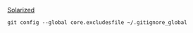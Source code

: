 [Solarized][1]

```
git config --global core.excludesfile ~/.gitignore_global
```

[1]: http://ethanschoonover.com/solarized
